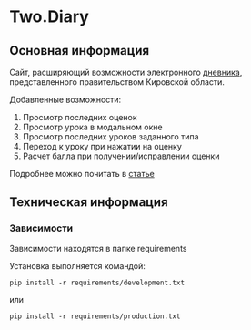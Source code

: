 # Two.Diary
## Основная информация
Сайт, расширяющий возможности электронного [дневника](https://one.43edu.ru), представленного правительством Кировской области. 

Добавленные возможности:
1. Просмотр последних оценок
2. Просмотр урока в модальном окне
3. Просмотр последних уроков заданного типа
4. Переход к уроку при нажатии на оценку
5. Расчет балла при получении/исправлении оценки 

Подробнее можно почитать в [статье](https://vk.com/@-219719675-pochemu-stoit-ispolzovat-twodiary)

## Техническая информация
### Зависимости
Зависимости находятся в папке requirements

Установка выполняется командой:
```
pip install -r requirements/development.txt
```
или
```
pip install -r requirements/production.txt
```
